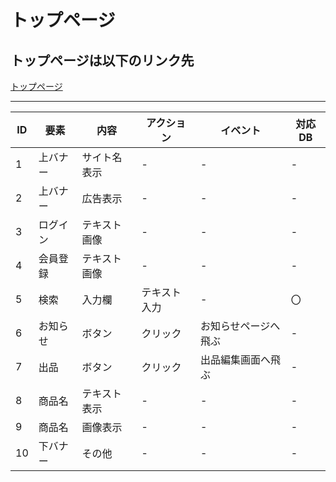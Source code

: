 # トップページ
## トップページは以下のリンク先
[トップページ](https://www.figma.com/file/fjj9XGduj2LoBVEVSOOI6N/完成?node-id=2%3A2)
*****
| ID | 要素 | 内容 | アクション | イベント | 対応DB |
|----|-----|------|-----------|----------|-------|
|1   |上バナー|サイト名表示|-    |-          |-     |
|2   |上バナー|広告表示|-    |-          |-     |
|3   |ログイン|テキスト画像|-    |-        |-       |
|4   |会員登録|テキスト画像|-    |-        |-       |
|5   |検索|入力欄|テキスト入力|-         |〇|
|6   |お知らせ|ボタン|クリック|お知らせページへ飛ぶ|-      |
|7   |出品|ボタン|クリック|出品編集画面へ飛ぶ|-      |
|8   |商品名|テキスト表示|-    |-         |-      |
|9   |商品名|画像表示|-    |-         |-      |
|10  |下バナー|その他|-    |-         |-      |
